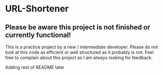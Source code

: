 # URL-Shortener

## Please be aware this project is not finished or currently functional!

This is a practice project by a new / intermediate developer. Please do not look at this code as efficient or well structured as it probably is not. Feel free to complain about this project as I am always looking for feedback.

Adding rest of README later
